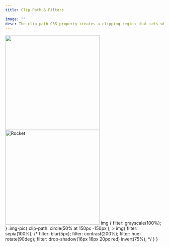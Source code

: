 ```yaml
---
title: Clip Path & Filters

image: ""
desc: The clip-path CSS property creates a clipping region that sets what part of an element should be shown. Parts that are inside the region are shown, while those outside are hidden. The filter CSS property applies graphical effects like blur or color shift to an element. Filters are commonly used to adjust the rendering of images, backgrounds, and borders.
---
```


<html-code>
<picture class="img-pic">
  <source media="(min-width:960px)" srcset="/sampleImages/spacecraft-Gemini-12-John-F-Kennedy-Space-Nov-11-1966.webp" width="300" height="300">
  <img src="/sampleImages/spacecraft-Gemini-12-John-F-Kennedy-Space-Nov-11-1966.webp" width="300" height="300">
</picture>
<img src="/sampleImages/spacecraft-Gemini-12-John-F-Kennedy-Space-Nov-11-1966.webp" alt="Rocket" width="300" height="300">

</html-code>

<css-code>
img {
  filter: grayscale(100%);
}
.img-pic{
  clip-path: circle(50% at 150px -150px );
  > img{
    filter: sepia(100%);
    /*
   filter: blur(5px);
   filter: contrast(200%);
   filter: hue-rotate(90deg);
   filter: drop-shadow(16px 16px 20px red) invert(75%);
    */
  }
}

</css-code>
